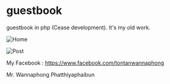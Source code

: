 # guestbook
guestbook in php (Cease development). It's my old work.

![Home](https://github.com/wannaphongcom/guestbook/blob/master/guestbook/Capture-home.PNG?raw=true)

![Post](https://github.com/wannaphongcom/guestbook/blob/master/guestbook/Capture-post.PNG?raw=true)

My Facebook : https://www.facebook.com/tontanwannaphong

Mr. Wannaphong Phatthiyaphaibun